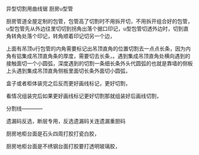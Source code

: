异型切割用曲线锯
厨房u型管


厨房管道全屋定制的包管，包管高了切割时不用拆开切，不用拆开组合好的包管，u型包管先从外边往里切切到拐角出落个据口印记，u型包管切透外边时，切到直角转角处落个印记，转角顺着印记切另一个边，


上面有吊顶u行包管的内角需要标记出吊顶直角的位置切割去一点点长条，因为内角有铝集成吊顶直角条的厚度，需要切去长条，。遇到集成吊顶直角处横向遇到的接触面切一个小圆弧，深度遇到的切割一条细长条外头代圆弧的也就是靠墙的侧板上头遇到集成吊顶直角侧板里面切长条外面切小圆弧，

盒子或者柜体装完之后反而更好画线标记，更好切割，

看情况组装完后如果更好画线标记更好切割那就组装好后画线切割，


分割线————

遗漏码反选，断层专用，反选遗漏码关连遗漏重胆码




厨房地柜台面是石头四周打胶打瓷白胶，

厨房地柜台面是不绣钢台面打胶要打透明玻璃胶，



